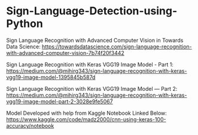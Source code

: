 # Sign-Language-Detection-using-Python

Sign Language Recognition with Advanced Computer Vision in Towards Data Science: https://towardsdatascience.com/sign-language-recognition-with-advanced-computer-vision-7b74f20f3442

Sign Language Recognition with Keras VGG19 Image Model - Part 1: https://medium.com/@mihirg343/sign-language-recognition-with-keras-vgg19-image-model-1395845b587d

Sign Language Recognition with Keras VGG19 Image Model — Part 2: https://medium.com/@mihirg343/sign-language-recognition-with-keras-vgg19-image-model-part-2-3028e9fe5067

Model Developed with help from Kaggle Notebook Linked Below: https://www.kaggle.com/code/madz2000/cnn-using-keras-100-accuracy/notebook
